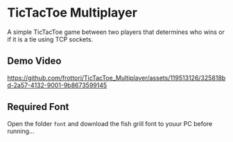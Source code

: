 # TicTacToe Multiplayer 

A simple TicTacToe game between two players that determines who wins or if it is a tie using TCP sockets.

## Demo Video

https://github.com/frottori/TicTacToe_Multiplayer/assets/119513126/325818bd-2a57-4132-9001-9b8673599145

## Required Font
Open the folder `font` and download the fish grill font to youur PC before running...
